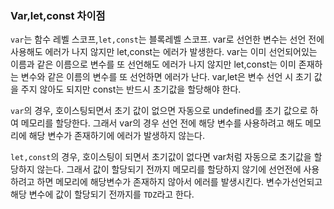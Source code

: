 ### Var,let,const 차이점

`var`는 함수 레벨 스코프,`let,const`는 블록레벨 스코프. var로 선언한 변수는 선언
전에 사용해도 에러가 나지 않지만 let,const는 에러가 발생한다.
var는 이미 선언되어있는 이름과 같은 이름으로 변수를 또 선언해도 에러가 나지 않지만
let,const는 이미 존재하는 변수와 같은 이름의 변수를 또 선언하면 에러가 난다.
var,let은 변수 선언 시 초기 값을 주지 않아도 되지만 const는 반드시 초기값을
할당해야 한다.

`var`의 경우, 호이스팅되면서 초기 값이 없으면 자동으로 undefined를 초기 값으로
하여 메모리를 할당한다. 그래서 var의 경우 선언 전에 해당 변수를 사용하려고
해도 메모리에 해당 변수가 존재하기에 에러가 발생하지 않는다.

`let,const`의 경우, 호이스팅이 되면서 초기값이 없다면 var처럼 자동으로 초기값을
할당하지 않는다. 그래서 값이 할당되기 전까지 메모리를 할당하지 않기에 선언전에
사용하려고 하면 메모리에 해당변수가 존재하지 않아서 에러를 발생시킨다.
변수가선언되고 해당 변수에 값이 할당되기 전까지를 `TDZ`라고 한다.
